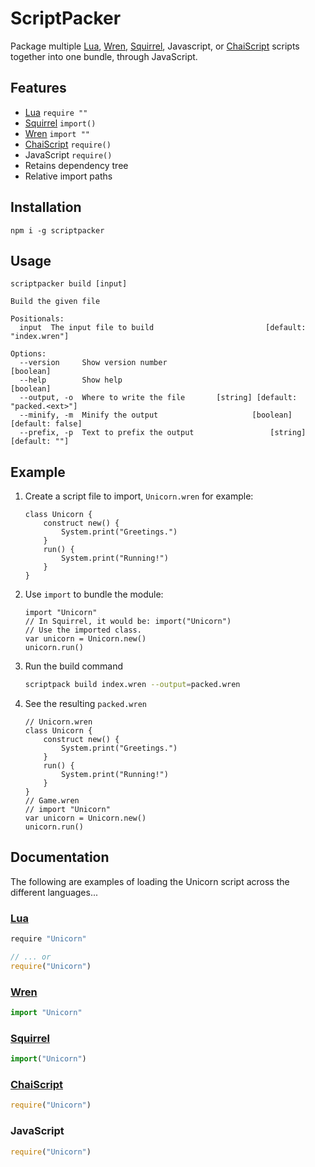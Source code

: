 # ScriptPacker

Package multiple [Lua](https://www.lua.org/), [Wren](http://wren.io), [Squirrel](http://squirrel-lang.org/), Javascript, or [ChaiScript](http://chaiscript.com/) scripts together into one bundle, through JavaScript.

## Features

- [Lua](https://www.lua.org/) `require ""`
- [Squirrel](http://squirrel-lang.org) `import()`
- [Wren](http://wren.io) `import ""`
- [ChaiScript](http://chaiscript.com) `require()`
- JavaScript `require()`
- Retains dependency tree
- Relative import paths

## Installation

```
npm i -g scriptpacker
```

## Usage

```
scriptpacker build [input]

Build the given file

Positionals:
  input  The input file to build                         [default: "index.wren"]

Options:
  --version     Show version number                                    [boolean]
  --help        Show help                                              [boolean]
  --output, -o  Where to write the file       [string] [default: "packed.<ext>"]
  --minify, -m  Minify the output                     [boolean] [default: false]
  --prefix, -p  Text to prefix the output                 [string] [default: ""]
```

## Example

1. Create a script file to import, `Unicorn.wren` for example:
	``` wren
	class Unicorn {
		construct new() {
			System.print("Greetings.")
		}
		run() {
			System.print("Running!")
		}
	}
	```

2. Use `import` to bundle the module:
	``` wren
	import "Unicorn"
	// In Squirrel, it would be: import("Unicorn")
	// Use the imported class.
	var unicorn = Unicorn.new()
	unicorn.run()
	```

3. Run the build command
	``` bash
	scriptpack build index.wren --output=packed.wren
	```

4. See the resulting `packed.wren`
	``` wren
	// Unicorn.wren
	class Unicorn {
		construct new() {
			System.print("Greetings.")
		}
		run() {
			System.print("Running!")
		}
	}
	// Game.wren
	// import "Unicorn"
	var unicorn = Unicorn.new()
	unicorn.run()
	```

## Documentation

The following are examples of loading the Unicorn script across the different languages...

### [Lua](https://www.lua.org)

``` javascript
require "Unicorn"

// ... or
require("Unicorn")
```

### [Wren](https://github.com/wren-lang/wren)

``` javascript
import "Unicorn"
```

### [Squirrel](http://www.squirrel-lang.org)

``` javascript
import("Unicorn")
```

### [ChaiScript](http://chaiscript.com)

``` javascript
require("Unicorn")
```

### JavaScript

``` javascript
require("Unicorn")
```